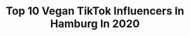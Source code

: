 ---
title: Top 10 Vegan TikTok Influencers In Hamburg In 2020
description: >-
  Find top vegan TikTok influencers in Hamburg in 2020. Most popular hashtags: #coronavirus #beautymode #humor #pulverdichauf.
platform: TikTok
profiles:
  - username: "madina.gtt"
    fullname: >-
      Insta:Madina.gtt☺️
    location: "Germany"
    followers: 7361
    engagement: 1809
    commentsToLikes: 0.093181
    id: cka0ode0d38840i78vbit4mdg
    verified: false
    hashtags: "#hh, #page, #vial, #humor"
  - username: "rac_coon"
    fullname: >-
      Rac_Coon
    location: "Germany"
    followers: 18329
    engagement: 1327
    commentsToLikes: 0.073747
    id: cka85pw6iz6wu0i78xtodp9h2
    verified: false
    hashtags: "#risinginsane, #staysafe, #chipmunk, #deserved"
  - username: "lindermusic"
    fullname: >-
      lindermusic
    location: "Germany"
    followers: 194106
    engagement: 1467
    commentsToLikes: 0.037219
    id: cka6mhchl77hr0i780fglaakm
    verified: true
    hashtags: "#foryoupage, #meintedtalk, #klavier, #gameface"
  - username: "christina.mariaaaa"
    fullname: >-
      𝒞𝒽𝓇𝒾𝓈𝓉𝒾𝓃𝒶
    location: "Germany"
    followers: 843143
    engagement: 1903
    commentsToLikes: 0.020479
    id: ck81svofvtfwz0j78dorq90vh
    verified: true
    hashtags: "#heathers, #dagibee, #julienbam, #tiktokdance"
  - username: "nilaypraline"
    fullname: >-
      𝓝𝓲𝓵𝓪𝔂𝔂🇹🇷
    location: "Germany"
    followers: 3004
    engagement: 1258
    commentsToLikes: 0.062606
    id: ckahy5p6cy0qb0i789j7e3wx1
    verified: false
    hashtags: "#jungs, #purpleflame, #brosforlife, #wette"
  - username: "anoriiiiiii"
    fullname: >-
      :)
    location: "Germany"
    followers: 11990
    engagement: 1309
    commentsToLikes: 0.039554
    id: cka0odfyg38u50i78jzdi9p4l
    verified: false
    hashtags: "#joke, #humor, #fy, #pulverdichauf"
  - username: "rwilliams_0123"
    fullname: >-
      Rolando Williams R
    location: "Germany"
    followers: 561551
    engagement: 756
    commentsToLikes: 0.034520
    id: cka7vgvrhw6lw0i78ahnmic02
    verified: false
    hashtags: "#meinerstestiktok"
  - username: "der_ede"
    fullname: >-
      ruuuedu
    location: "Germany"
    followers: 7761
    engagement: 900
    commentsToLikes: 0.048824
    id: cka83tbr5qj4x0i788wf0ah09
    verified: false
    hashtags: "#rauchen, #scheissdrauf, #200kmh, #coronavirus"
  - username: "pinar.32"
    fullname: >-
      Pınar
    location: "Germany"
    followers: 3038
    engagement: 1477
    commentsToLikes: 0.054987
    id: ck8rprgzdmxk30j783sq8npo4
    verified: false
    hashtags: "#agla, #futbol, #sarikanaryam, #12numara"
  - username: "simply_monir_hossain"
    fullname: >-
      Bollywood / Moglyix
    location: "Germany"
    followers: 48272
    engagement: 1135
    commentsToLikes: 0.083922
    id: ck9go815ozzv80j78dxf0c0na
    verified: false
    hashtags: "#tiktokglobal, #featureme, #blopper, #comedyindia"
---